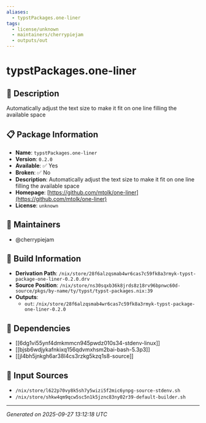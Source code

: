 ```yaml
---
aliases:
  - typstPackages.one-liner
tags:
  - license/unknown
  - maintainers/cherrypiejam
  - outputs/out
---
```


# typstPackages.one-liner

## 📝 Description

Automatically adjust the text size to make it fit on one line filling the available space

## 📋 Package Information

- **Name**: `typstPackages.one-liner`
- **Version**: `0.2.0`
- **Available**: ✅ Yes
- **Broken**: ✅ No
- **Description**: Automatically adjust the text size to make it fit on one line filling the available space
- **Homepage**: [https://github.com/mtolk/one-liner](https://github.com/mtolk/one-liner)
- **License**: `unknown`
## 👥 Maintainers

- @cherrypiejam


## 🔧 Build Information

- **Derivation Path**: `/nix/store/28f6alzqsmab4wr6cas7c59fk8a3rmyk-typst-package-one-liner-0.2.0.drv`
- **Source Position**: `/nix/store/ns30sqxb36k8jrds8z18rv96bpnwc60d-source/pkgs/by-name/ty/typst/typst-packages.nix:39`
- **Outputs**:
  - `out`:  `/nix/store/28f6alzqsmab4wr6cas7c59fk8a3rmyk-typst-package-one-liner-0.2.0`

## 🔗 Dependencies

- [[6dg1vi55ynf4dmkmmcn945pwdz010s34-stdenv-linux]]
- [[bjsb6wdjykafnkixq156qdvmxhsm2bai-bash-5.3p3]]
- [[jl4bh5jnkgh6ar38l4cs3rzkg5kzq1s8-source]]

## 📁 Input Sources

- `/nix/store/l622p70vy8k5sh7y5wizi5f2mic6ynpg-source-stdenv.sh`
- `/nix/store/shkw4qm9qcw5sc5n1k5jznc83ny02r39-default-builder.sh`

---
*Generated on 2025-09-27 13:12:18 UTC*
